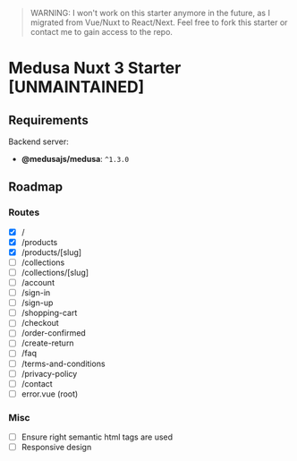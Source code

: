 > WARNING: I won't work on this starter anymore in the future, as I migrated from Vue/Nuxt to React/Next. Feel free to fork this starter or contact me to gain access to the repo.

# Medusa Nuxt 3 Starter [UNMAINTAINED]

## Requirements

Backend server:

-   **@medusajs/medusa**: `^1.3.0`

## Roadmap

### Routes

-   [x] /
-   [x] /products
-   [x] /products/[slug]
-   [ ] /collections
-   [ ] /collections/[slug]
-   [ ] /account
-   [ ] /sign-in
-   [ ] /sign-up
-   [ ] /shopping-cart
-   [ ] /checkout
-   [ ] /order-confirmed
-   [ ] /create-return
-   [ ] /faq
-   [ ] /terms-and-conditions
-   [ ] /privacy-policy
-   [ ] /contact
-   [ ] error.vue (root)

### Misc

-   [ ] Ensure right semantic html tags are used
-   [ ] Responsive design

